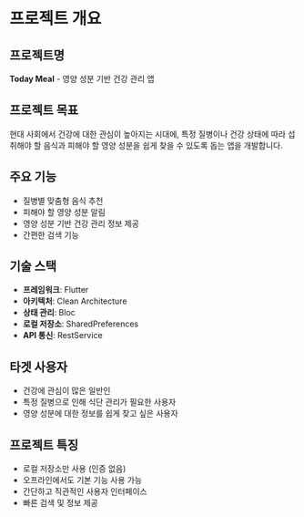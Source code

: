 # 프로젝트 개요

## 프로젝트명
**Today Meal** - 영양 성분 기반 건강 관리 앱

## 프로젝트 목표
현대 사회에서 건강에 대한 관심이 높아지는 시대에, 특정 질병이나 건강 상태에 따라 섭취해야 할 음식과 피해야 할 영양 성분을 쉽게 찾을 수 있도록 돕는 앱을 개발합니다.

## 주요 기능
- 질병별 맞춤형 음식 추천
- 피해야 할 영양 성분 알림
- 영양 성분 기반 건강 관리 정보 제공
- 간편한 검색 기능

## 기술 스택
- **프레임워크**: Flutter
- **아키텍처**: Clean Architecture
- **상태 관리**: Bloc
- **로컬 저장소**: SharedPreferences
- **API 통신**: RestService

## 타겟 사용자
- 건강에 관심이 많은 일반인
- 특정 질병으로 인해 식단 관리가 필요한 사용자
- 영양 성분에 대한 정보를 쉽게 찾고 싶은 사용자

## 프로젝트 특징
- 로컬 저장소만 사용 (인증 없음)
- 오프라인에서도 기본 기능 사용 가능
- 간단하고 직관적인 사용자 인터페이스
- 빠른 검색 및 정보 제공
